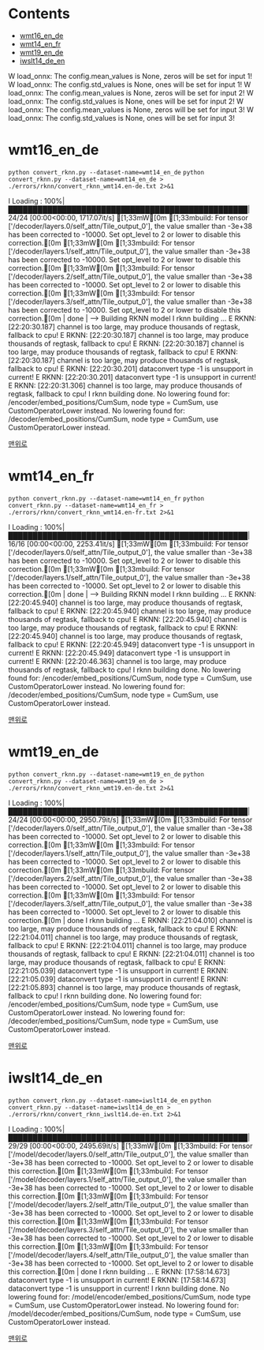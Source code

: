 # Contents
* [wmt16_en_de](#wmt16_en_de)
* [wmt14_en_fr](#wmt14_en_fr)
* [wmt19_en_de](#wmt19_en_de)
* [iwslt14_de_en](#iwslt14_de_en)

W load_onnx: The config.mean_values is None, zeros will be set for input 1!
W load_onnx: The config.std_values is None, ones will be set for input 1!
W load_onnx: The config.mean_values is None, zeros will be set for input 2!
W load_onnx: The config.std_values is None, ones will be set for input 2!
W load_onnx: The config.mean_values is None, zeros will be set for input 3!
W load_onnx: The config.std_values is None, ones will be set for input 3!

# wmt16_en_de
`python convert_rknn.py --dataset-name=wmt14_en_de`
`python convert_rknn.py --dataset-name=wmt14_en_de > ./errors/rknn/convert_rknn_wmt14.en-de.txt 2>&1`  
  
I Loading : 100%|█████████████████████████████████████████████████| 24/24 [00:00<00:00, 1717.07it/s]
[1;33mW[0m [1;33mbuild: For tensor ['/decoder/layers.0/self_attn/Tile_output_0'], the value smaller than -3e+38 has been corrected to -10000. Set opt_level to 2 or lower to disable this correction.[0m
[1;33mW[0m [1;33mbuild: For tensor ['/decoder/layers.1/self_attn/Tile_output_0'], the value smaller than -3e+38 has been corrected to -10000. Set opt_level to 2 or lower to disable this correction.[0m
[1;33mW[0m [1;33mbuild: For tensor ['/decoder/layers.2/self_attn/Tile_output_0'], the value smaller than -3e+38 has been corrected to -10000. Set opt_level to 2 or lower to disable this correction.[0m
[1;33mW[0m [1;33mbuild: For tensor ['/decoder/layers.3/self_attn/Tile_output_0'], the value smaller than -3e+38 has been corrected to -10000. Set opt_level to 2 or lower to disable this correction.[0m
| done
| --> Building RKNN model
I rknn building ...
E RKNN: [22:20:30.187] channel is too large, may produce thousands of regtask, fallback to cpu!
E RKNN: [22:20:30.187] channel is too large, may produce thousands of regtask, fallback to cpu!
E RKNN: [22:20:30.187] channel is too large, may produce thousands of regtask, fallback to cpu!
E RKNN: [22:20:30.187] channel is too large, may produce thousands of regtask, fallback to cpu!
E RKNN: [22:20:30.201] dataconvert type -1 is unsupport in current!
E RKNN: [22:20:30.201] dataconvert type -1 is unsupport in current!
E RKNN: [22:20:31.306] channel is too large, may produce thousands of regtask, fallback to cpu!
I rknn building done.
No lowering found for: /encoder/embed_positions/CumSum, node type = CumSum, use CustomOperatorLower instead.
No lowering found for: /decoder/embed_positions/CumSum, node type = CumSum, use CustomOperatorLower instead.

[맨위로](#contents)
    

# wmt14_en_fr
`python convert_rknn.py --dataset-name=wmt14_en_fr`
`python convert_rknn.py --dataset-name=wmt14_en_fr > ./errors/rknn/convert_rknn_wmt14.en-fr.txt 2>&1`  
  
I Loading : 100%|█████████████████████████████████████████████████| 16/16 [00:00<00:00, 2253.41it/s]
[1;33mW[0m [1;33mbuild: For tensor ['/decoder/layers.0/self_attn/Tile_output_0'], the value smaller than -3e+38 has been corrected to -10000. Set opt_level to 2 or lower to disable this correction.[0m
[1;33mW[0m [1;33mbuild: For tensor ['/decoder/layers.1/self_attn/Tile_output_0'], the value smaller than -3e+38 has been corrected to -10000. Set opt_level to 2 or lower to disable this correction.[0m
| done
| --> Building RKNN model
I rknn building ...
E RKNN: [22:20:45.940] channel is too large, may produce thousands of regtask, fallback to cpu!
E RKNN: [22:20:45.940] channel is too large, may produce thousands of regtask, fallback to cpu!
E RKNN: [22:20:45.940] channel is too large, may produce thousands of regtask, fallback to cpu!
E RKNN: [22:20:45.940] channel is too large, may produce thousands of regtask, fallback to cpu!
E RKNN: [22:20:45.949] dataconvert type -1 is unsupport in current!
E RKNN: [22:20:45.949] dataconvert type -1 is unsupport in current!
E RKNN: [22:20:46.363] channel is too large, may produce thousands of regtask, fallback to cpu!
I rknn building done.
No lowering found for: /encoder/embed_positions/CumSum, node type = CumSum, use CustomOperatorLower instead.
No lowering found for: /decoder/embed_positions/CumSum, node type = CumSum, use CustomOperatorLower instead.

[맨위로](#contents)
    

# wmt19_en_de
`python convert_rknn.py --dataset-name=wmt19_en_de`
`python convert_rknn.py --dataset-name=wmt19_en_de > ./errors/rknn/convert_rknn_wmt19.en-de.txt 2>&1`  
  
I Loading : 100%|█████████████████████████████████████████████████| 24/24 [00:00<00:00, 2950.79it/s]
[1;33mW[0m [1;33mbuild: For tensor ['/decoder/layers.0/self_attn/Tile_output_0'], the value smaller than -3e+38 has been corrected to -10000. Set opt_level to 2 or lower to disable this correction.[0m
[1;33mW[0m [1;33mbuild: For tensor ['/decoder/layers.1/self_attn/Tile_output_0'], the value smaller than -3e+38 has been corrected to -10000. Set opt_level to 2 or lower to disable this correction.[0m
[1;33mW[0m [1;33mbuild: For tensor ['/decoder/layers.2/self_attn/Tile_output_0'], the value smaller than -3e+38 has been corrected to -10000. Set opt_level to 2 or lower to disable this correction.[0m
[1;33mW[0m [1;33mbuild: For tensor ['/decoder/layers.3/self_attn/Tile_output_0'], the value smaller than -3e+38 has been corrected to -10000. Set opt_level to 2 or lower to disable this correction.[0m
| done
I rknn building ...
E RKNN: [22:21:04.010] channel is too large, may produce thousands of regtask, fallback to cpu!
E RKNN: [22:21:04.011] channel is too large, may produce thousands of regtask, fallback to cpu!
E RKNN: [22:21:04.011] channel is too large, may produce thousands of regtask, fallback to cpu!
E RKNN: [22:21:04.011] channel is too large, may produce thousands of regtask, fallback to cpu!
E RKNN: [22:21:05.039] dataconvert type -1 is unsupport in current!
E RKNN: [22:21:05.039] dataconvert type -1 is unsupport in current!
E RKNN: [22:21:05.893] channel is too large, may produce thousands of regtask, fallback to cpu!
I rknn building done.
No lowering found for: /encoder/embed_positions/CumSum, node type = CumSum, use CustomOperatorLower instead.
No lowering found for: /decoder/embed_positions/CumSum, node type = CumSum, use CustomOperatorLower instead.
    
[맨위로](#contents)
    

# iwslt14_de_en
`python convert_rknn.py --dataset-name=iwslt14_de_en`
`python convert_rknn.py --dataset-name=iwslt14_de_en > ./errors/rknn/convert_rknn_iwslt14.de-en.txt 2>&1`
  
I Loading : 100%|█████████████████████████████████████████████████| 29/29 [00:00<00:00, 2495.69it/s]
[1;33mW[0m [1;33mbuild: For tensor ['/model/decoder/layers.0/self_attn/Tile_output_0'], the value smaller than -3e+38 has been corrected to -10000. Set opt_level to 2 or lower to disable this correction.[0m
[1;33mW[0m [1;33mbuild: For tensor ['/model/decoder/layers.1/self_attn/Tile_output_0'], the value smaller than -3e+38 has been corrected to -10000. Set opt_level to 2 or lower to disable this correction.[0m
[1;33mW[0m [1;33mbuild: For tensor ['/model/decoder/layers.2/self_attn/Tile_output_0'], the value smaller than -3e+38 has been corrected to -10000. Set opt_level to 2 or lower to disable this correction.[0m
[1;33mW[0m [1;33mbuild: For tensor ['/model/decoder/layers.3/self_attn/Tile_output_0'], the value smaller than -3e+38 has been corrected to -10000. Set opt_level to 2 or lower to disable this correction.[0m
[1;33mW[0m [1;33mbuild: For tensor ['/model/decoder/layers.4/self_attn/Tile_output_0'], the value smaller than -3e+38 has been corrected to -10000. Set opt_level to 2 or lower to disable this correction.[0m
| done
I rknn building ...
E RKNN: [17:58:14.673] dataconvert type -1 is unsupport in current!
E RKNN: [17:58:14.673] dataconvert type -1 is unsupport in current!
I rknn building done.
No lowering found for: /model/encoder/embed_positions/CumSum, node type = CumSum, use CustomOperatorLower instead.
No lowering found for: /model/decoder/embed_positions/CumSum, node type = CumSum, use CustomOperatorLower instead.

[맨위로](#contents)
    